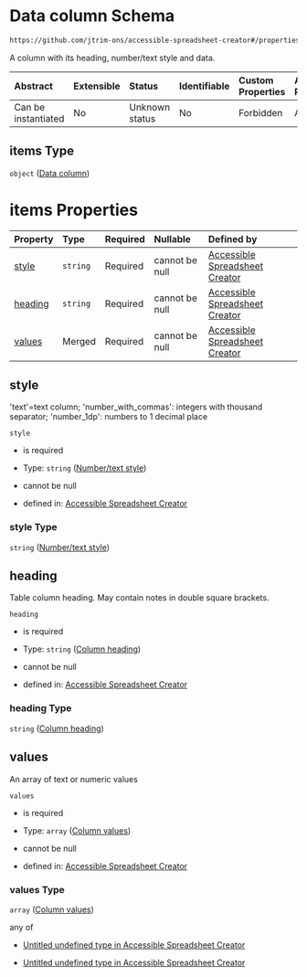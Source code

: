 # Data column Schema

```txt
https://github.com/jtrim-ons/accessible-spreadsheet-creator#/properties/sheets/items/properties/columns/items
```

A column with its heading, number/text style and data.

| Abstract            | Extensible | Status         | Identifiable | Custom Properties | Additional Properties | Access Restrictions | Defined In                                                               |
| :------------------ | :--------- | :------------- | :----------- | :---------------- | :-------------------- | :------------------ | :----------------------------------------------------------------------- |
| Can be instantiated | No         | Unknown status | No           | Forbidden         | Allowed               | none                | [ods-data.schema.json\*](../ods-data.schema.json "open original schema") |

## items Type

`object` ([Data column](ods-data-properties-sheets-sheet-properties-data-columns-data-column.md))

# items Properties

| Property            | Type     | Required | Nullable       | Defined by                                                                                                                                                                                                                                                             |
| :------------------ | :------- | :------- | :------------- | :--------------------------------------------------------------------------------------------------------------------------------------------------------------------------------------------------------------------------------------------------------------------- |
| [style](#style)     | `string` | Required | cannot be null | [Accessible Spreadsheet Creator](ods-data-properties-sheets-sheet-properties-data-columns-data-column-properties-numbertext-style.md "https://github.com/jtrim-ons/accessible-spreadsheet-creator#/properties/sheets/items/properties/columns/items/properties/style") |
| [heading](#heading) | `string` | Required | cannot be null | [Accessible Spreadsheet Creator](ods-data-properties-sheets-sheet-properties-data-columns-data-column-properties-column-heading.md "https://github.com/jtrim-ons/accessible-spreadsheet-creator#/properties/sheets/items/properties/columns/items/properties/heading") |
| [values](#values)   | Merged   | Required | cannot be null | [Accessible Spreadsheet Creator](ods-data-properties-sheets-sheet-properties-data-columns-data-column-properties-column-values.md "https://github.com/jtrim-ons/accessible-spreadsheet-creator#/properties/sheets/items/properties/columns/items/properties/values")   |

## style

'text'=text column; 'number\_with\_commas': integers with thousand separator; 'number\_1dp': numbers to 1 decimal place

`style`

*   is required

*   Type: `string` ([Number/text style](ods-data-properties-sheets-sheet-properties-data-columns-data-column-properties-numbertext-style.md))

*   cannot be null

*   defined in: [Accessible Spreadsheet Creator](ods-data-properties-sheets-sheet-properties-data-columns-data-column-properties-numbertext-style.md "https://github.com/jtrim-ons/accessible-spreadsheet-creator#/properties/sheets/items/properties/columns/items/properties/style")

### style Type

`string` ([Number/text style](ods-data-properties-sheets-sheet-properties-data-columns-data-column-properties-numbertext-style.md))

## heading

Table column heading. May contain notes in double square brackets.

`heading`

*   is required

*   Type: `string` ([Column heading](ods-data-properties-sheets-sheet-properties-data-columns-data-column-properties-column-heading.md))

*   cannot be null

*   defined in: [Accessible Spreadsheet Creator](ods-data-properties-sheets-sheet-properties-data-columns-data-column-properties-column-heading.md "https://github.com/jtrim-ons/accessible-spreadsheet-creator#/properties/sheets/items/properties/columns/items/properties/heading")

### heading Type

`string` ([Column heading](ods-data-properties-sheets-sheet-properties-data-columns-data-column-properties-column-heading.md))

## values

An array of text or numeric values

`values`

*   is required

*   Type: `array` ([Column values](ods-data-properties-sheets-sheet-properties-data-columns-data-column-properties-column-values.md))

*   cannot be null

*   defined in: [Accessible Spreadsheet Creator](ods-data-properties-sheets-sheet-properties-data-columns-data-column-properties-column-values.md "https://github.com/jtrim-ons/accessible-spreadsheet-creator#/properties/sheets/items/properties/columns/items/properties/values")

### values Type

`array` ([Column values](ods-data-properties-sheets-sheet-properties-data-columns-data-column-properties-column-values.md))

any of

*   [Untitled undefined type in Accessible Spreadsheet Creator](ods-data-properties-sheets-sheet-properties-data-columns-data-column-properties-column-values-anyof-0.md "check type definition")

*   [Untitled undefined type in Accessible Spreadsheet Creator](ods-data-properties-sheets-sheet-properties-data-columns-data-column-properties-column-values-anyof-1.md "check type definition")
